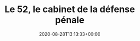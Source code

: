 ---
isIndex: false
title: Le 52, le cabinet de la défense pénale
date: 2020-08-28T13:13:33+00:00
concerned:
  - joseph-hazan
  - margot-pugliese
  - morgane-le-hir
  - sophie-rey-gascon
press:
  title: Décideurs Magazine
  url: https://www.magazine-decideurs.com/news/le-52-le-cabinet-de-la-defense-penale
---